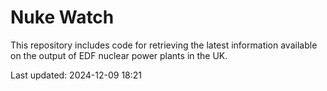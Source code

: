 # Nuke Watch

This repository includes code for retrieving the latest information available on the output of EDF nuclear power plants in the UK.

Last updated: 2024-12-09 18:21